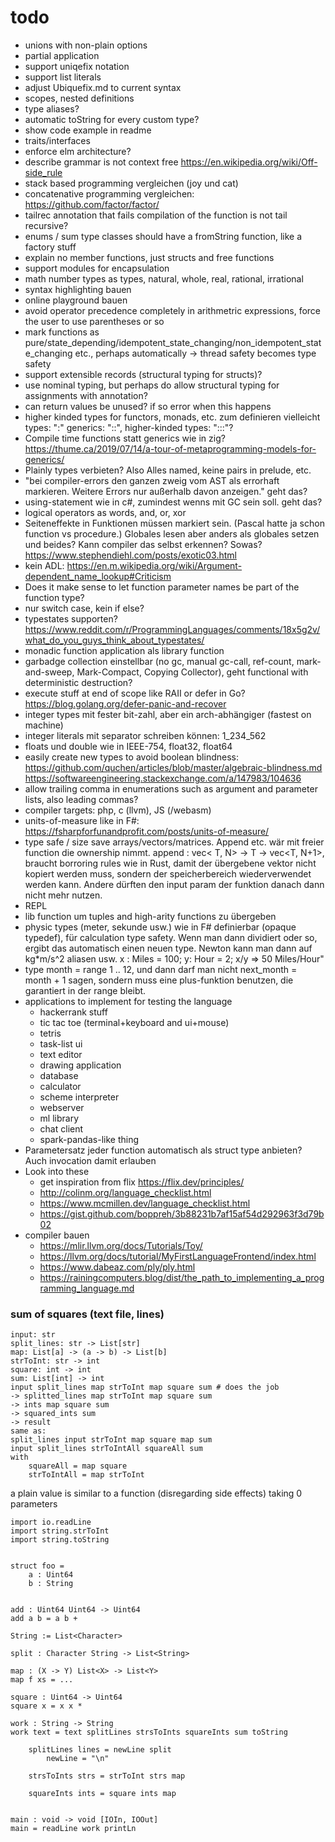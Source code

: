 # todo

- unions with non-plain options
- partial application
- support uniqefix notation
- support list literals
- adjust Ubiquefix.md to current syntax
- scopes, nested definitions
- type aliases?
- automatic toString for every custom type?
- show code example in readme
- traits/interfaces
- enforce elm architecture?
- describe grammar is not context free https://en.wikipedia.org/wiki/Off-side_rule
- stack based programming vergleichen (joy und cat)
- concatenative programming vergleichen: https://github.com/factor/factor/
- tailrec annotation that fails compilation of the function is not tail recursive?
- enums / sum type classes should have a fromString function, like a factory stuff
- explain no member functions, just structs and free functions
- support modules for encapsulation
- math number types as types, natural, whole, real, rational, irrational
- syntax highlighting bauen
- online playground bauen
- avoid operator precedence completely in arithmetric expressions, force the user to use parentheses or so
- mark functions as pure/state_depending/idempotent_state_changing/non_idempotent_state_changing etc., perhaps
  automatically -> thread safety becomes type safety
- support extensible records (structural typing for structs)?
- use nominal typing, but perhaps do allow structural typing for assignments with annotation?
- can return values be unused? if so error when this happens
- higher kinded types for functors, monads, etc. zum definieren vielleicht types: ":" generics: "::", higher-kinded
  types: ":::"?
- Compile time functions statt generics wie in
  zig? https://thume.ca/2019/07/14/a-tour-of-metaprogramming-models-for-generics/
- Plainly types verbieten? Also Alles named, keine pairs in prelude, etc.
- "bei compiler-errors den ganzen zweig vom AST als errorhaft markieren. Weitere Errors nur außerhalb davon anzeigen."
  geht das?
- using-statement wie in c#, zumindest wenns mit GC sein soll. geht das?
- logical operators as words, and, or, xor
- Seiteneffekte in Funktionen müssen markiert sein. (Pascal hatte ja schon function vs procedure.) Globales lesen aber
  anders als globales setzen und beides? Kann compiler das selbst erkennen?
  Sowas? https://www.stephendiehl.com/posts/exotic03.html
- kein ADL: https://en.m.wikipedia.org/wiki/Argument-dependent_name_lookup#Criticism
- Does it make sense to let function parameter names be part of the function type?
- nur switch case, kein if else?
- typestates
  supporten? https://www.reddit.com/r/ProgrammingLanguages/comments/18x5g2v/what_do_you_guys_think_about_typestates/
- monadic function application als library function
- garbadge collection einstellbar (no gc, manual gc-call, ref-count, mark-and-sweep, Mark-Compact, Copying Collector),
  geht functional with deterministic destruction?
- execute stuff at end of scope like RAII or defer in Go? https://blog.golang.org/defer-panic-and-recover
- integer types mit fester bit-zahl, aber ein arch-abhängiger (fastest on machine)
- integer literals mit separator schreiben können: 1_234_562
- floats und double wie in IEEE-754, float32, float64
- easily create new types to avoid boolean
  blindness: https://github.com/quchen/articles/blob/master/algebraic-blindness.md https://softwareengineering.stackexchange.com/a/147983/104636
- allow trailing comma in enumerations such as argument and parameter lists, also leading commas?
- compiler targets: php, c (llvm), JS (/webasm)
- units-of-measure like in F#: https://fsharpforfunandprofit.com/posts/units-of-measure/
- type safe / size save arrays/vectors/matrices. Append etc. wär mit freier function die ownership nimmt. append : vec<
  T, N> -> T -> vec<T, N+1>, braucht borroring rules wie in Rust, damit der übergebene vektor nicht kopiert werden muss,
  sondern der speicherbereich wiederverwendet werden kann. Andere dürften den input param der funktion danach dann nicht
  mehr nutzen.
- REPL
- lib function um tuples and high-arity functions zu übergeben
- physic types (meter, sekunde usw.) wie in F# definierbar (opaque typedef), für calculation type safety. Wenn man dann
  dividiert oder so, ergibt das automatisch einen neuen type. Newton kann man dann auf kg*m/s^2 aliasen usw. x : Miles =
  100; y: Hour = 2; x/y => 50 Miles/Hour"
- type month = range 1 .. 12, und dann darf man nicht next_month = month + 1 sagen, sondern muss eine plus-funktion
  benutzen, die garantiert in der range bleibt.
- applications to implement for testing the language
    - hackerrank stuff
    - tic tac toe (terminal+keyboard and ui+mouse)
    - tetris
    - task-list ui
    - text editor
    - drawing application
    - database
    - calculator
    - scheme interpreter
    - webserver
    - ml library
    - chat client
    - spark-pandas-like thing
- Parametersatz jeder function automatisch als struct type anbieten? Auch invocation damit erlauben
- Look into these
    - get inspiration from flix https://flix.dev/principles/
    - http://colinm.org/language_checklist.html
    - https://www.mcmillen.dev/language_checklist.html
    - https://gist.github.com/boppreh/3b88231b7af15af54d292963f3d79b02
- compiler bauen
    - https://mlir.llvm.org/docs/Tutorials/Toy/
    - https://llvm.org/docs/tutorial/MyFirstLanguageFrontend/index.html
    - https://www.dabeaz.com/ply/ply.html
    - https://rainingcomputers.blog/dist/the_path_to_implementing_a_programming_language.md

### sum of squares (text file, lines)

```
input: str
split_lines: str -> List[str]
map: List[a] -> (a -> b) -> List[b]
strToInt: str -> int
square: int -> int
sum: List[int] -> int
input split_lines map strToInt map square sum # does the job
-> splitted_lines map strToInt map square sum
-> ints map square sum
-> squared_ints sum
-> result
same as:
split_lines input strToInt map square map sum
input split_lines strToIntAll squareAll sum
with
    squareAll = map square
    strToIntAll = map strToInt
```

a plain value is similar to a function (disregarding side effects) taking 0 parameters

```
import io.readLine
import string.strToInt
import string.toString


struct foo =
    a : Uint64
    b : String


add : Uint64 Uint64 -> Uint64
add a b = a b +

String := List<Character>

split : Character String -> List<String>

map : (X -> Y) List<X> -> List<Y>
map f xs = ...

square : Uint64 -> Uint64
square x = x x *

work : String -> String
work text = text splitLines strsToInts squareInts sum toString

    splitLines lines = newLine split
        newLine = "\n"

    strsToInts strs = strToInt strs map

    squareInts ints = square ints map


main : void -> void [IOIn, IOOut]
main = readLine work printLn
```
